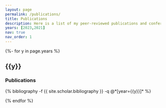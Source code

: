 ```yaml
---
layout: page
permalink: /publications/
title: Publications
description: Here is a list of my peer-reviewed publications and conference proceedings.
years: [2023,2021]
nav: true
nav_order: 1
---
```

<!-- _pages/publications.md -->
<div class="publications">

{%- for y in page.years %}
  <h2 class="year">{{y}}</h2>
  <h3>Publications</h3>
  {% bibliography -f {{ site.scholar.bibliography }} -q @*[year={{y}}]* %}

{% endfor %}

</div>
